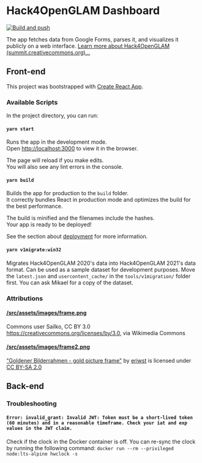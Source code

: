 # Hack4OpenGLAM Dashboard 

[![Build and push](https://github.com/AvoinGLAM/h4og-dashboard/actions/workflows/main.yml/badge.svg)](https://github.com/AvoinGLAM/h4og-dashboard/actions/workflows/main.yml)

The app fetches data from Google Forms, parses it, and visualizes it publicly on a web interface. [Learn more about Hack4OpenGLAM (summit.creativecommons.org)...](https://summit.creativecommons.org/hack4openglam-launch/)

## Front-end

This project was bootstrapped with [Create React App](https://github.com/facebook/create-react-app).

### Available Scripts

In the project directory, you can run:

#### `yarn start`

Runs the app in the development mode.\
Open [http://localhost:3000](http://localhost:3000) to view it in the browser.

The page will reload if you make edits.\
You will also see any lint errors in the console.

#### `yarn build`

Builds the app for production to the `build` folder.\
It correctly bundles React in production mode and optimizes the build for the best performance.

The build is minified and the filenames include the hashes.\
Your app is ready to be deployed!

See the section about [deployment](https://facebook.github.io/create-react-app/docs/deployment) for more information.

#### `yarn v1migrate:win32`

Migrates Hack4OpenGLAM 2020's data into Hack4OpenGLAM 2021's data format. Can be used as a sample dataset for development purposes. Move the `latest.json` and `usercontent_cache/` in the `tools/v1migration/` folder first. You can ask Mikael for a copy of the dataset.

### Attributions

#### [/src/assets/images/frame.png](https://github.com/ahnl/h4og-dashboard/blob/master/src/assets/images/frame.png)
Commons user Sailko, CC BY 3.0 <https://creativecommons.org/licenses/by/3.0>, via Wikimedia Commons

#### [/src/assets/images/frame2.png](https://github.com/ahnl/h4og-dashboard/blob/master/src/assets/images/frame2.png)
["Goldener Bilderrahmen - gold picture frame"](https://www.flickr.com/photos/37977505@N00/2303608353) by [eriwst](https://www.flickr.com/photos/37977505@N00) is licensed under [CC BY-SA 2.0](https://creativecommons.org/licenses/by-sa/2.0/?ref=ccsearch&atype=rich)

## Back-end

### Troubleshooting

#### `Error: invalid_grant: Invalid JWT: Token must be a short-lived token (60 minutes) and in a reasonable timeframe. Check your iat and exp values in the JWT claim.`
Check if the clock in the Docker container is off. You can re-sync the clock by running the following command:
`docker run --rm --privileged node:lts-alpine hwclock -s`
